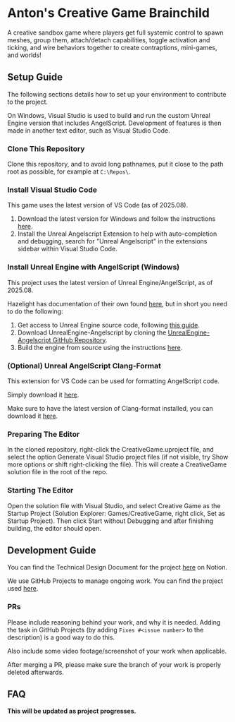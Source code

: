 # Anton's Creative Game Brainchild

A creative sandbox game where players get full systemic control to spawn meshes, group them, attach/detach capabilities, toggle activation and ticking, and wire behaviors together to create contraptions, mini-games, and worlds!

## Setup Guide

The following sections details how to set up your environment to contribute to the project.

On Windows, Visual Studio is used to build and run the custom Unreal Engine version that includes AngelScript. Development of features is then made in another text editor, such as Visual Studio Code.

### Clone This Repository

Clone this repository, and to avoid long pathnames, put it close to the path root as possible, for example at `C:\Repos\`.

### Install Visual Studio Code

This game uses the latest version of VS Code (as of 2025.08). 
1. Download the latest version for Windows and follow the instructions [here](https://code.visualstudio.com/docs/setup/windows).
2. Install the Unreal Angelscript Extension to help with auto-completion and debugging, search for "Unreal Angelscript" in the extensions sidebar within Visual Studio Code.

### Install Unreal Engine with AngelScript (Windows)

This project uses the latest version of Unreal Engine/AngelScript, as of 2025.08.

Hazelight has documentation of their own found [here](https://angelscript.hazelight.se/getting-started/installation/), but in short you need to do the following:
1. Get access to Unreal Engine source code, following [this guide](https://www.unrealengine.com/en-US/ue-on-github).
2. Download UnrealEngine-Angelscript by cloning the [UnrealEngine-Angelscript GitHub Repository](https://github.com/Hazelight/UnrealEngine-Angelscript).
3. Build the engine from source using the instructions [here](https://dev.epicgames.com/documentation/en-us/unreal-engine/building-unreal-engine-from-source).

### (Optional) Unreal AngelScript Clang-Format

This extension for VS Code can be used for formatting AngelScript code.

Simply download it [here](https://marketplace.visualstudio.com/items?itemName=Hazelight.unreal-angelscript-clang-format).

Make sure to have the latest version of Clang-format installed, you can download it [here](https://github.com/llvm/llvm-project/releases).

### Preparing The Editor

In the cloned repository, right-click the CreativeGame.uproject file, and select the option Generate Visual Studio project files (if not visible, try Show more options or shift right-clicking the file). This will create a CreativeGame solution file in the root of the repo.

### Starting The Editor

Open the solution file with Visual Studio, and select Creative Game as the Startup Project (Solution Explorer: Games/CreativeGame, right click, Set as Startup Project). Then click Start without Debugging and after finishing building, the editor should open.

## Development Guide

You can find the Technical Design Document for the project [here](https://www.notion.so/Creative-Engine-Game-Technical-Design-Document-24c64336aa0680e680a0c6e7712350f0) on Notion.

We use GitHub Projects to manage ongoing work. You can find the project used [here](https://github.com/orgs/DashyStudios/projects/8).

### PRs

Please include reasoning behind your work, and why it is needed. Adding the task in GitHub Projects (by adding `Fixes #<issue number>` to the description) is a good way to do this.

Also include some video footage/screenshot of your work when applicable.

After merging a PR, please make sure the branch of your work is properly deleted afterwards.

## FAQ


**This will be updated as project progresses.**
